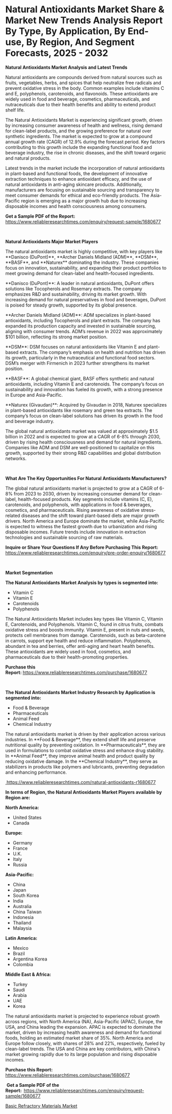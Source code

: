 <p><h1>Natural Antioxidants Market Share & Market New Trends Analysis Report By Type, By Application, By End-use, By Region, And Segment Forecasts, 2025 - 2032</h1></p><p><strong>Natural Antioxidants Market Analysis and Latest Trends</strong></p>
<p><p>Natural antioxidants are compounds derived from natural sources such as fruits, vegetables, herbs, and spices that help neutralize free radicals and prevent oxidative stress in the body. Common examples include vitamins C and E, polyphenols, carotenoids, and flavonoids. These antioxidants are widely used in food and beverage, cosmetics, pharmaceuticals, and nutraceuticals due to their health benefits and ability to extend product shelf life.</p><p>The Natural Antioxidants Market is experiencing significant growth, driven by increasing consumer awareness of health and wellness, rising demand for clean-label products, and the growing preference for natural over synthetic ingredients. The market is expected to grow at a compound annual growth rate (CAGR) of 12.9% during the forecast period. Key factors contributing to this growth include the expanding functional food and beverage industry, the rise in chronic diseases, and the shift toward organic and natural products.</p><p>Latest trends in the market include the incorporation of natural antioxidants in plant-based and functional foods, the development of innovative extraction techniques to enhance antioxidant efficacy, and the use of natural antioxidants in anti-aging skincare products. Additionally, manufacturers are focusing on sustainable sourcing and transparency to meet consumer demands for ethical and eco-friendly products. The Asia-Pacific region is emerging as a major growth hub due to increasing disposable incomes and health consciousness among consumers.</p></p>
<p><strong>Get a Sample PDF of the Report:&nbsp;</strong> <a href="https://www.reliableresearchtimes.com/enquiry/request-sample/1680677?utm_campaign=2182&utm_medium=2&utm_source=Github&utm_content=ia&utm_term=26012025&utm_id=natural-antioxidants">https://www.reliableresearchtimes.com/enquiry/request-sample/1680677</a></p>
<p>&nbsp;</p>
<p><strong>Natural Antioxidants Major Market Players</strong></p>
<p><p>The natural antioxidants market is highly competitive, with key players like **Danisco (DuPont)**, **Archer Daniels Midland (ADM)**, **DSM**, **BASF**, and **Naturex** dominating the industry. These companies focus on innovation, sustainability, and expanding their product portfolios to meet growing demand for clean-label and health-focused ingredients.</p><p>**Danisco (DuPont)**: A leader in natural antioxidants, DuPont offers solutions like Tocopherols and Rosemary extracts. The company emphasizes R&D and sustainability, driving its market growth. With increasing demand for natural preservatives in food and beverages, DuPont is poised for steady growth, supported by its global presence.</p><p>**Archer Daniels Midland (ADM)**: ADM specializes in plant-based antioxidants, including Tocopherols and plant extracts. The company has expanded its production capacity and invested in sustainable sourcing, aligning with consumer trends. ADM’s revenue in 2022 was approximately $101 billion, reflecting its strong market position.</p><p>**DSM**: DSM focuses on natural antioxidants like Vitamin E and plant-based extracts. The company’s emphasis on health and nutrition has driven its growth, particularly in the nutraceutical and functional food sectors. DSM’s merger with Firmenich in 2023 further strengthens its market position.</p><p>**BASF**: A global chemical giant, BASF offers synthetic and natural antioxidants, including Vitamin E and carotenoids. The company’s focus on sustainability and innovation has fueled its growth, with a strong presence in Europe and Asia-Pacific.</p><p>**Naturex (Givaudan)**: Acquired by Givaudan in 2018, Naturex specializes in plant-based antioxidants like rosemary and green tea extracts. The company’s focus on clean-label solutions has driven its growth in the food and beverage industry.</p><p>The global natural antioxidants market was valued at approximately $1.5 billion in 2022 and is expected to grow at a CAGR of 6-8% through 2030, driven by rising health consciousness and demand for natural ingredients. Companies like ADM and DSM are well-positioned to capitalize on this growth, supported by their strong R&D capabilities and global distribution networks.</p></p>
<p>&nbsp;</p>
<p><strong>What Are The Key Opportunities For Natural Antioxidants Manufacturers?</strong></p>
<p><p>The global natural antioxidants market is projected to grow at a CAGR of 6-8% from 2023 to 2030, driven by increasing consumer demand for clean-label, health-focused products. Key segments include vitamins (C, E), carotenoids, and polyphenols, with applications in food & beverages, cosmetics, and pharmaceuticals. Rising awareness of oxidative stress-related diseases and the shift toward plant-based diets are major growth drivers. North America and Europe dominate the market, while Asia-Pacific is expected to witness the fastest growth due to urbanization and rising disposable incomes. Future trends include innovation in extraction technologies and sustainable sourcing of raw materials.</p></p>
<p><strong>Inquire or Share Your Questions If Any Before Purchasing This Report:</strong> <a href="https://www.reliableresearchtimes.com/enquiry/pre-order-enquiry/1680677?utm_campaign=2182&utm_medium=2&utm_source=Github&utm_content=ia&utm_term=26012025&utm_id=natural-antioxidants">https://www.reliableresearchtimes.com/enquiry/pre-order-enquiry/1680677</a></p>
<p>&nbsp;</p>
<p><strong>Market Segmentation</strong></p>
<p><strong>The Natural Antioxidants Market Analysis by types is segmented into:</strong></p>
<p><ul><li>Vitamin C</li><li>Vitamin E</li><li>Carotenoids</li><li>Polyphenols</li></ul></p>
<p><p>The Natural Antioxidants Market includes key types like Vitamin C, Vitamin E, Carotenoids, and Polyphenols. Vitamin C, found in citrus fruits, combats oxidative stress and boosts immunity. Vitamin E, present in nuts and seeds, protects cell membranes from damage. Carotenoids, such as beta-carotene in carrots, support eye health and reduce inflammation. Polyphenols, abundant in tea and berries, offer anti-aging and heart health benefits. These antioxidants are widely used in food, cosmetics, and pharmaceuticals due to their health-promoting properties.</p></p>
<p><strong>Purchase this Report:&nbsp;</strong><a href="https://www.reliableresearchtimes.com/purchase/1680677?utm_campaign=2182&utm_medium=2&utm_source=Github&utm_content=ia&utm_term=26012025&utm_id=natural-antioxidants">https://www.reliableresearchtimes.com/purchase/1680677</a></p>
<p>&nbsp;</p>
<p><strong>The Natural Antioxidants Market Industry Research by Application is segmented into:</strong></p>
<p><ul><li>Food & Beverage</li><li>Pharmaceuticals</li><li>Animal Feed</li><li>Chemical Industry</li></ul></p>
<p><p>The natural antioxidants market is driven by their application across various industries. In **Food & Beverage**, they extend shelf life and preserve nutritional quality by preventing oxidation. In **Pharmaceuticals**, they are used in formulations to combat oxidative stress and enhance drug stability. In **Animal Feed**, they improve animal health and product quality by reducing oxidative damage. In the **Chemical Industry**, they serve as stabilizers in products like polymers and lubricants, preventing degradation and enhancing performance.</p></p>
<p><a href="https://www.reliableresearchtimes.com/natural-antioxidants-r1680677?utm_campaign=2182&utm_medium=2&utm_source=Github&utm_content=ia&utm_term=26012025&utm_id=natural-antioxidants">&nbsp;https://www.reliableresearchtimes.com/natural-antioxidants-r1680677</a></p>
<p><strong>In terms of Region, the Natural Antioxidants Market Players available by Region are:</strong></p>
<p>
    <p> <strong> North America: </strong>
        <ul>
            <li>United States</li>
            <li>Canada</li>
        </ul>
        </p> 
    <p> <strong> Europe: </strong>
        <ul>
            <li>Germany</li>
            <li>France</li>
            <li>U.K.</li>
            <li>Italy</li>
            <li>Russia</li>
        </ul>
        </p> 
    <p> <strong> Asia-Pacific: </strong>
        <ul>
            <li>China</li>
            <li>Japan</li>
            <li>South Korea</li>
            <li>India</li>
            <li>Australia</li>
            <li>China Taiwan</li>
            <li>Indonesia</li>
            <li>Thailand</li>
            <li>Malaysia</li>
        </ul>
        </p> 
    <p> <strong> Latin America: </strong>
        <ul>
            <li>Mexico</li>
            <li>Brazil</li>
            <li>Argentina Korea</li>
            <li>Colombia</li>
        </ul>
        </p> 
    <p> <strong> Middle East & Africa: </strong>
        <ul>
            <li>Turkey</li>
            <li>Saudi</li>
            <li>Arabia</li>
            <li>UAE</li>
            <li>Korea</li>
        </ul>
    </p>
    </p>
<p><p>The natural antioxidants market is projected to experience robust growth across regions, with North America (NA), Asia-Pacific (APAC), Europe, the USA, and China leading the expansion. APAC is expected to dominate the market, driven by increasing health awareness and demand for functional foods, holding an estimated market share of 35%. North America and Europe follow closely, with shares of 28% and 22%, respectively, fueled by clean-label trends. The USA and China are key contributors, with China's market growing rapidly due to its large population and rising disposable incomes.</p></p>
<p><strong>Purchase this Report: </strong><a href="https://www.reliableresearchtimes.com/purchase/1680677?utm_campaign=2182&utm_medium=2&utm_source=Github&utm_content=ia&utm_term=26012025&utm_id=natural-antioxidants">https://www.reliableresearchtimes.com/purchase/1680677</a></p>
<p>&nbsp;<strong>Get a Sample PDF of the Report:&nbsp;&nbsp;</strong><a href="https://www.reliableresearchtimes.com/enquiry/request-sample/1680677?utm_campaign=2182&utm_medium=2&utm_source=Github&utm_content=ia&utm_term=26012025&utm_id=natural-antioxidants">https://www.reliableresearchtimes.com/enquiry/request-sample/1680677</a></p>
<p><strong></strong></p>
<p><p><a href="https://github.com/sungbruington660/Market-Research-Report-List-1/blob/main/basic-refractory-materials-market.md?utm_campaign=2182&utm_medium=2&utm_source=Github&utm_content=ia&utm_term=26012025&utm_id=natural-antioxidants">Basic Refractory Materials Market</a></p></p>